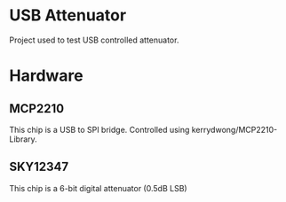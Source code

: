 # USB Attenuator

Project used to test USB controlled attenuator.

# Hardware

## MCP2210

This chip is a USB to SPI bridge. Controlled using kerrydwong/MCP2210-Library.

## SKY12347

This chip is a 6-bit digital attenuator (0.5dB LSB)
